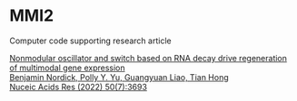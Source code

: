 # MMI2

Computer code supporting research article

<a href="https://doi.org/10.1093/nar/gkac217">Nonmodular oscillator and switch based on RNA decay drive regeneration of multimodal gene expression<br>
Benjamin Nordick, Polly Y. Yu, Guangyuan Liao, Tian Hong<br>
Nuceic Acids Res (2022) 50(7):3693</a>
